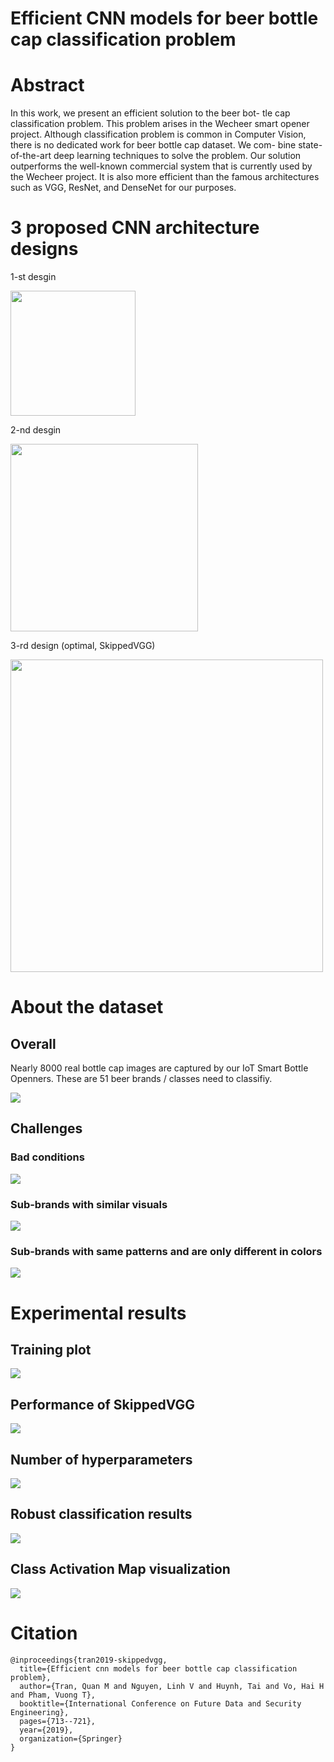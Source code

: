 # Efficient CNN models for beer bottle cap classification problem

# Abstract
In this work, we present an efficient solution to the beer bot- tle cap classification problem. This problem arises in the Wecheer smart opener project. Although classification problem is common in Computer Vision, there is no dedicated work for beer bottle cap dataset. We com- bine state-of-the-art deep learning techniques to solve the problem. Our solution outperforms the well-known commercial system that is currently used by the Wecheer project. It is also more efficient than the famous architectures such as VGG, ResNet, and DenseNet for our purposes.

# 3 proposed CNN architecture designs

1-st desgin

<img src="figures/1st_design.png" width=200/>

2-nd desgin

<img src="figures/2nd_design.png" width=300/>

3-rd design (optimal, SkippedVGG)

<img src="figures/3rd_design.png" width=500/>

# About the dataset

## Overall
Nearly 8000 real bottle cap images are captured by our IoT Smart Bottle Openners. These are 51 beer brands / classes need to classifiy.

<img src="figures/overall_dataset.png" />

## Challenges

### Bad conditions

<img src="figures/bad_conditions.png" />

### Sub-brands with similar visuals

<img src="figures/similar_visuals.png" />

### Sub-brands with same patterns and are only different in colors

<img src="figures/same_features.png" />


# Experimental results

## Training plot

<img src="figures/training_plot.png" />


## Performance of SkippedVGG

<img src="figures/performance.png" />

## Number of hyperparameters

<img src="figures/hyperparameters.png" />


## Robust classification results

<img src="figures/robust_classification.png" />

## Class Activation Map visualization

<img src="figures/cam_visualization.png" />

# Citation
```
@inproceedings{tran2019-skippedvgg,
  title={Efficient cnn models for beer bottle cap classification problem},
  author={Tran, Quan M and Nguyen, Linh V and Huynh, Tai and Vo, Hai H and Pham, Vuong T},
  booktitle={International Conference on Future Data and Security Engineering},
  pages={713--721},
  year={2019},
  organization={Springer}
}
```